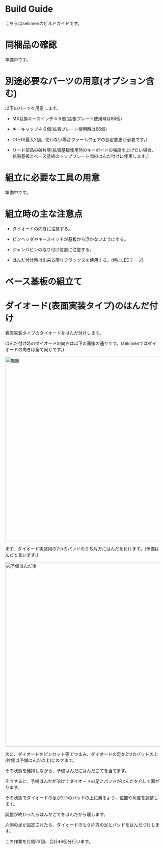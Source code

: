 # Build Guide
こちらはsekimenのビルドガイドです。
# 同梱品の確認
準備中です。
# 別途必要なパーツの用意(オプション含む)
以下のパーツを用意します。

* MX互換キースイッチ４６個(拡張プレート使用時は66個)

* キーキャップ４６個(拡張プレート使用時は66個)

* OLED(最大2個。使わない場合ファームウェアの設定変更が必要です。）

* リード部品の破片等(拡張基板使用時のキーボードの強度を上げたい場合、拡張基板とベース基板のトッププレート間のはんだ付けに使用します。) 

# 組立に必要な工具の用意
準備中です。
# 組立時の主な注意点
* ダイオードの向きに注意する。

* ピンヘッダやキースイッチが基板から浮かないようにする。

* ジャンパピンの取り付け位置に注意する。

* はんだ付け時は出来る限りフラックスを使用する。(特にLEDテープ)
# ベース基板の組立て
# ダイオード(表面実装タイプ)のはんだ付け
表面実装タイプのダイオードをはんだ付けします。

はんだ付け時のダイオードの向きは以下の画像の通りです。(sekimenではダイオードの向きは全て同じです。)

<img width="600" alt="無題" src="https://user-images.githubusercontent.com/54104281/87245239-c4820480-c47e-11ea-88a7-65465427039a.png">

まず、ダイオード実装用の2つのパッドのうち片方にはんだを付けます。(予備はんだと言います。)

<img width="600" alt="予備はんだ後" src="https://user-images.githubusercontent.com/54104281/87247558-69a4d900-c48f-11ea-9dcd-7d9df90f368c.png">

次に、ダイオードをピンセット等でつまみ、ダイオードの足を2つのパッドの上(片側は予備はんだの上)にのせます。

その状態を維持しながら、予備はんだにはんだごてを当てます。

そうすると、予備はんだが溶けてダイオードの足とパッドがはんだを介して繋がります。

その状態でダイオードの足が2つのパッドの上に乗るよう、位置や角度を調整します。

調整が終わったらはんだごてをはんだから離します。

片側の足が固定されたら、ダイオードのもう片方の足とパッドをはんだづけします。

この作業を片側23個、合計46個分行います。




